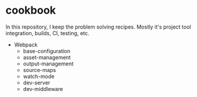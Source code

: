 # cookbook

In this repository, I keep the problem solving recipes. Mostly it's project tool integration,
builds, CI, testing, etc.


- Webpack
    - base-configuration
    - asset-management
    - output-management
    - source-maps
    - watch-mode
    - dev-server
    - dev-middleware
